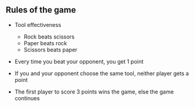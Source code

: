 ## Rules of the game

- Tool effectiveness

  - Rock beats scissors
  - Paper beats rock
  - Scissors beats paper

- Every time you beat your opponent, you get 1 point

- If you and your opponent choose the same tool, neither player gets a point

- The first player to score 3 points wins the game, else the game continues

